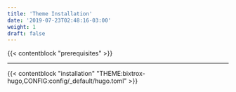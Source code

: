 ```yaml
---
title: 'Theme Installation'
date: '2019-07-23T02:48:16-03:00'
weight: 1
draft: false
---
```


{{< contentblock "prerequisites" >}}

---

{{< contentblock "installation" "THEME:bixtrox-hugo,CONFIG:config/_default/hugo.toml" >}}
